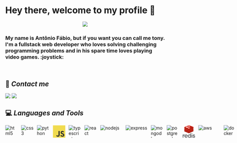 <h1>Hey there, welcome to my profile 👋</h1>
<div align="center">
<img src="https://media.tenor.com/0uISrCKju1kAAAAM/edward-cowboy-bebop.gif"/>
</div>
<h3>My name is Antônio Fábio, but if you want you can call me tony. I'm a fullstack web developer who loves solving challenging programming problems and in his spare time loves playing video games. :joystick: </h3>

<br>
<h2>💬 <span style="font-style:italic;">Contact me</span></h2>
<a href = "mailto:antoniofabiopbreyer@gmail.com"><img src="https://img.shields.io/badge/-Gmail-%23333?style=for-the-badge&logo=gmail&logoColor=white" target="_blank"></a>
<a href="https://www.linkedin.com/in/antonio-fabio-pereira-breyer/" target="_blank"><img src="https://img.shields.io/badge/-LinkedIn-%230077B5?style=for-the-badge&logo=linkedin&logoColor=white" target="_blank"></a>

<br>



<h2>💻 <span style="font-style:italic;">Languages and Tools</span></h1>
<div style="display: flex; gap:10px; ">
  <img src="https://www.vectorlogo.zone/logos/w3_html5/w3_html5-icon.svg" alt="html5" width="40" height="40"/> 
  <img src="https://www.vectorlogo.zone/logos/w3_css/w3_css-official.svg" alt="css3" width="40" height="40"/>
  <img src="https://www.vectorlogo.zone/logos/python/python-icon.svg" alt="python" width="40" height="40"/>
  <img src="https://raw.githubusercontent.com/devicons/devicon/master/icons/javascript/javascript-original.svg" alt="javascript" width="40" height="40"/> 
  <img src="https://www.vectorlogo.zone/logos/typescriptlang/typescriptlang-icon.svg" alt="typescript" width="40" height="40"/> 
  <img src="https://www.vectorlogo.zone/logos/reactjs/reactjs-icon.svg" alt="react" width="40" height="40"/> 
  <img src="https://www.vectorlogo.zone/logos/nodejs/nodejs-horizontal.svg" alt="nodejs" width="70" height="40"/> 
  <img src="https://www.vectorlogo.zone/logos/expressjs/expressjs-ar21.svg" alt="express" width="70" height="40"/> 
  <img src="https://www.vectorlogo.zone/logos/mongodb/mongodb-icon.svg" alt="mongodb" width="40" height="40"/> 
  <img src="https://www.vectorlogo.zone/logos/postgresql/postgresql-vertical.svg" alt="postgresql" width="40" height="40"/> 
  <img src="https://raw.githubusercontent.com/devicons/devicon/master/icons/redis/redis-original-wordmark.svg" alt="redis" width="40" height="40"/> 
  <img src="https://www.vectorlogo.zone/logos/amazon_aws/amazon_aws-ar21.svg" alt="aws" width="70" height="40"/> 
  <img src="https://www.vectorlogo.zone/logos/docker/docker-official.svg" alt="docker" width="40" height="40"/> 
  <img src="https://www.vectorlogo.zone/logos/linux/linux-icon.svg" alt="linux" width="40" height="40"/> 
  <img src="https://www.vectorlogo.zone/logos/git-scm/git-scm-icon.svg" alt="git" width="40" height="40"/> 
</div>
